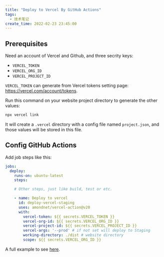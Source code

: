 ```yaml
---
title: "Deploy to Vercel By GitHub Actions"
tags:
  - 技术笔记
create_time: 2022-02-23 23:45:00
---
```


## Prerequisites

Need an account of Vercel and Github, and three secrity keys:

- `VERCEL_TOKEN`
- `VERCEL_ORG_ID`
- `VERCEL_PROJECT_ID`

`VERCEL_TOKEN` can generate from Vercel tokens setting page: https://vercel.com/account/tokens.

Run this command on your website project directory to generate the other values:

```bash
npx vercel link
```

It will create a `.vercel` directory with a config file named `project.json`, and those values will be stored in this file.

## Config GitHub Actions

Add job steps like this:

```yml
jobs:
  deploy:
    runs-on: ubuntu-latest
    steps:

    # Other steps, just like build, test or etc.

    - name: Deploy to vercel
      id: deploy-vercel-staging
      uses: amondnet/vercel-action@v20
      with:
        vercel-token: ${{ secrets.VERCEL_TOKEN }}
        vercel-org-id: ${{ secrets.VERCEL_ORG_ID }}
        vercel-project-id: ${{ secrets.VERCEL_PROJECT_ID }}
        vercel-args: '--prod' # if not set will deploy to Staging
        working-directory: ./dist # website directory
        scope: ${{ secrets.VERCEL_ORG_ID }}
```

A full example to see [here](https://github.com/tatwd/blog/blob/main/.github/workflows/ci.yml).
